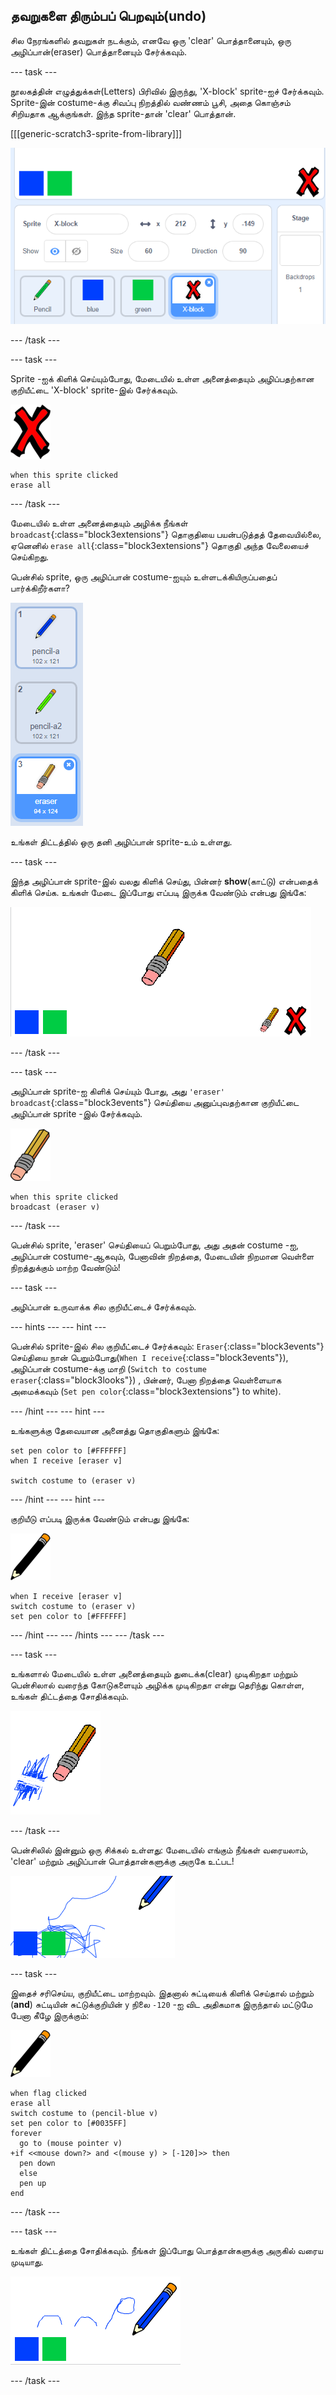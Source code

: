 ## தவறுகளை திரும்பப் பெறவும்(undo)

சில நேரங்களில் தவறுகள் நடக்கும், எனவே ஒரு 'clear' பொத்தானையும், ஒரு அழிப்பான்(eraser) பொத்தானையும் சேர்க்கவும்.

--- task ---

நூலகத்தின் எழுத்துக்கள்(Letters) பிரிவில் இருந்து, 'X-block' sprite-ஐச் சேர்க்கவும். Sprite-இன் costume-க்கு சிவப்பு நிறத்தில் வண்ணம் பூசி, அதை கொஞ்சம் சிறியதாக ஆக்குங்கள். இந்த sprite-தான் 'clear' பொத்தான்.

[[[generic-scratch3-sprite-from-library]]]

![திரைப்பிடிப்பு](images/paint-x.png)

--- /task ---

--- task ---

Sprite -ஐக் கிளிக் செய்யும்போது, மேடையில் உள்ள அனைத்தையும் அழிப்பதற்கான குறியீட்டை 'X-block' sprite-இல் சேர்க்கவும்.

![குறுக்கு](images/cross.png)

```blocks3
when this sprite clicked
erase all
```

--- /task ---

மேடையில் உள்ள அனைத்தையும் அழிக்க நீங்கள் `broadcast`{:class="block3extensions"} தொகுதியை பயன்படுத்தத் தேவையில்லை, ஏனெனில் `erase all`{:class="block3extensions"} தொகுதி அந்த வேலையைச் செய்கிறது.

பென்சில் sprite, ஒரு அழிப்பான் costume-ஐயும் உள்ளடக்கியிருப்பதைப் பார்க்கிறீர்களா?

![திரைப்பிடிப்பு](images/paint-eraser-costume.png)

உங்கள் திட்டத்தில் ஒரு தனி அழிப்பான் sprite-உம் உள்ளது.

--- task ---

இந்த அழிப்பான் sprite-இல் வலது கிளிக் செய்து, பின்னர் **show**(காட்டு) என்பதைக் கிளிக் செய்க. உங்கள் மேடை இப்போது எப்படி இருக்க வேண்டும் என்பது இங்கே:

![திரைப்பிடிப்பு](images/paint-eraser-stage.png)

--- /task ---

--- task ---

அழிப்பான் sprite-ஐ கிளிக் செய்யும் போது, அது `'eraser' broadcast`{:class="block3events"} செய்தியை அனுப்புவதற்கான குறியீட்டை அழிப்பான் sprite -இல் சேர்க்கவும்.

![அழிப்பான்](images/eraser.png)

```blocks3
when this sprite clicked
broadcast (eraser v)
```

--- /task ---

பென்சில் sprite, 'eraser' செய்தியைப் பெறும்போது, அது அதன் costume -ஐ, அழிப்பான் costume-ஆகவும், பேனாவின் நிறத்தை, மேடையின் நிறமான வெள்ளை நிறத்துக்கும் மாற்ற வேண்டும்!

--- task ---

அழிப்பான் உருவாக்க சில குறியீட்டைச் சேர்க்கவும்.

--- hints --- --- hint ---

பென்சில் sprite-இல் சில குறியீட்டைச் சேர்க்கவும்: `Eraser`{:class="block3events"} செய்தியை நான் பெறும்போது(`When I receive`{:class="block3events"}), அழிப்பான் costume-க்கு மாறி (`Switch to costume eraser`{:class="block3looks"}) , பின்னர், பேனா நிறத்தை வெள்ளையாக அமைக்கவும் (`Set pen color`{:class="block3extensions"} to white).

--- /hint --- --- hint ---

உங்களுக்கு தேவையான அனைத்து தொகுதிகளும் இங்கே:

```blocks3
set pen color to [#FFFFFF]
when I receive [eraser v]

switch costume to (eraser v)
```

--- /hint --- --- hint ---

குறியீடு எப்படி இருக்க வேண்டும் என்பது இங்கே:

![பென்சில்](images/pencil.png)

```blocks3
when I receive [eraser v]
switch costume to (eraser v)
set pen color to [#FFFFFF]
```

--- /hint --- --- /hints --- --- /task ---

--- task ---

உங்களால் மேடையில் உள்ள அனைத்தையும் துடைக்க(clear) முடிகிறதா மற்றும் பென்சிலால் வரைந்த கோடுகளையும் அழிக்க முடிகிறதா என்று தெரிந்து கொள்ள, உங்கள் திட்டத்தை சோதிக்கவும்.

![திரைப்பிடிப்பு](images/paint-erase-test.png)

--- /task ---

பென்சிலில் இன்னும் ஒரு சிக்கல் உள்ளது: மேடையில் எங்கும் நீங்கள் வரையலாம், 'clear' மற்றும் அழிப்பான் பொத்தான்களுக்கு அருகே உட்பட!

![திரைப்பிடிப்பு](images/paint-draw-problem.png)

--- task ---

இதைச் சரிசெய்ய, குறியீட்டை மாற்றவும். இதனால் சுட்டியைக் கிளிக் செய்தால் மற்றும் (**and**) சுட்டியின் சுட்டுக்குறியின் `y` நிலை `-120` -ஐ விட அதிகமாக இருந்தால் மட்டுமே பேனா கீழே இருக்கும்:

![பென்சில்](images/pencil.png)

```blocks3
when flag clicked
erase all
switch costume to (pencil-blue v)
set pen color to [#0035FF]
forever
  go to (mouse pointer v)
+if <<mouse down?> and <(mouse y) > [-120]>> then 
  pen down
  else
  pen up
end
```

--- /task ---

--- task ---

உங்கள் திட்டத்தை சோதிக்கவும். நீங்கள் இப்போது பொத்தான்களுக்கு அருகில் வரைய முடியாது.

![திரைப்பிடிப்பு](images/paint-fixed.png)

--- /task ---